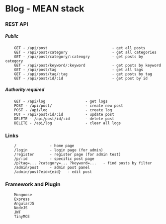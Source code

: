 # Blog - MEAN stack

### REST API
##### Public
        GET - /api/post                             - get all posts
        GET - /api/post/category                    - get all categories
        GET - /api/post/category/:cateogry          - get posts by category
        GET - /api/post/keyword/:keyword            - get posts by keyword
        GET - /api/post/tag                         - get all tags
        GET - /api/post/tag/:tag                    - get posts by tag
        GET - /api/post/id/:id                      - get post by id
##### Authority required
        GET - /api/log                  - get logs
        POST - /api/post/               - create new post
        POST - /api/log                 - create log
        PUT - /api/post/id/:id          - update post
        DELETE - /api/post/id/:id       - delete post
        DELETE - /api/log               - clear all logs
    
### Links
        /               - home page
        /login          - login page (for admin)
        /register       - register page (for admin test)
        /p/:id          - specific post page
        /p?tag=... ?category=... ?keyword=...   - find posts by filter
        /admin/post     - admin post panel
        /admin/post?eid={eid}   - edit post 
    
### Framework and Plugin
        Mongoose
        Express
        AngularJS
        NodeJS
        JWT
        TinyMCE
        
        
        
        
